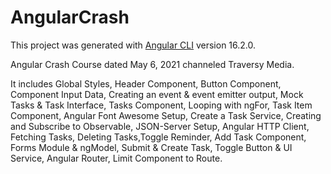 # AngularCrash

This project was generated with [Angular CLI](https://github.com/angular/angular-cli) version 16.2.0.


Angular Crash Course dated May 6, 2021 channeled Traversy Media.


It includes Global Styles, Header Component, Button Component, Component Input Data, Creating an event & event emitter output, Mock Tasks & Task Interface, Tasks Component, Looping with ngFor, Task Item Component, Angular Font Awesome Setup, Create a Task Service, Creating and Subscribe to Observable, JSON-Server Setup, Angular HTTP Client, Fetching Tasks, Deleting Tasks,Toggle Reminder, Add Task Component, Forms Module & ngModel, Submit & Create Task, Toggle Button & UI Service, Angular Router, Limit Component to Route.
